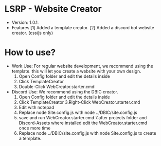 # LSRP - Website Creator
 - Version: 1.0.1.
 - Features
    [1] Added a template creator.
    [2] Added a discord bot website creator. (css/js only)

# How to use?

- Work Use: For regular website development, we recommend using the template. this will let you create a website with your own design.
    1. Open Config folder and edit the details inside
    2. Click TemplateCreator
    3. Double-Click WebCreator.starter.cmd
- Discord Use: We recommend using the DBIC creator.
    1. Open Config folder and edit the details inside
    2. Click TemplateCreator
    3.Right-Click WebCreator.starter.cmd
    4. Edit with notepad
    5. Replace node Site.config.js with node ../DBIC/site.config.js
    6. save and run WebCreator.starter.cmd
    7.after projects folder and Discord-Assets where installed edit the WebCreator.starter.cmd once more time
    8. Replace node ../DBIC/site.config.js with node Site.config.js to create a template.

